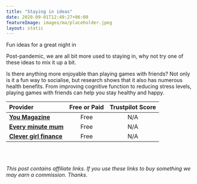 ```yaml
---
title: "Staying in ideas"
date: 2020-09-01T12:49:27+06:00
featureImage: images/ma/placeholder.jpeg
layout: static
---
```


Fun ideas for a great night in

Post-pandemic, we are all bit more used to staying in, why not try one of these ideas to mix it up a bit.

Is there anything more enjoyable than playing games with friends? Not only is it a fun way to socialise, but research shows that it also has numerous health benefits. From improving cognitive function to reducing stress levels, playing games with friends can help you stay healthy and happy.

| Provider      | Free or Paid  |  Trustpilot Score  |
| :-----------          | :--------------:      |  :--------------:         |
| [**You Magazine**](https://www.you.co.uk/night-in-ideas/) | Free | N/A
| [**Every minute mum**](https://everyminutemum.com/family-night-ideas/) | Free | N/A
| [**Clever girl finance**](https://www.clevergirlfinance.com/blog/family-night-ideas/) | Free | N/A
  

<br/><br/>

*This post contains affiliate links. If you use these links to buy something we may
earn a commission. Thanks.*






